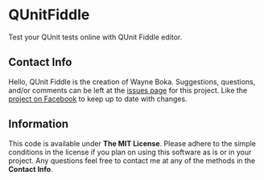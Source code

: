 # QUnitFiddle
Test your QUnit tests online with QUnit Fiddle editor.

## Contact Info
Hello, QUnit Fiddle is the creation of Wayne Boka. Suggestions, questions, and/or comments can be left at the [issues page](https://github.com/wboka/qunitfiddle) for this project. Like the [project on Facebook](https://www.facebook.com/qunitfiddle)  to keep up to date with changes.

## Information
This code is available under **The MIT License**. Please adhere to the simple conditions in the license if you plan on using this software as is or in your project. Any questions feel free to contact me at any of the methods in the **Contact Info**.
